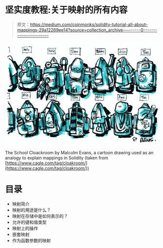 # 坚实度教程:关于映射的所有内容

> 原文：<https://medium.com/coinmonks/solidity-tutorial-all-about-mappings-29a12269ee14?source=collection_archive---------0----------------------->

![](img/9d2b98c709e842ec69476f707706b0cb.png)

The School Cloackroom by Malcolm Evans, a cartoon drawing used as an analogy to explain mappings in Solidity (taken from [https://www.cagle.com/tag/cloakroom/](https://www.cagle.com/tag/cloakroom/))

# 目录

*   映射简介
*   映射的用途是什么？
*   映射在存储中是如何表示的？
*   允许的键和值类型
*   映射上的操作
*   嵌套映射
*   作为函数参数的映射